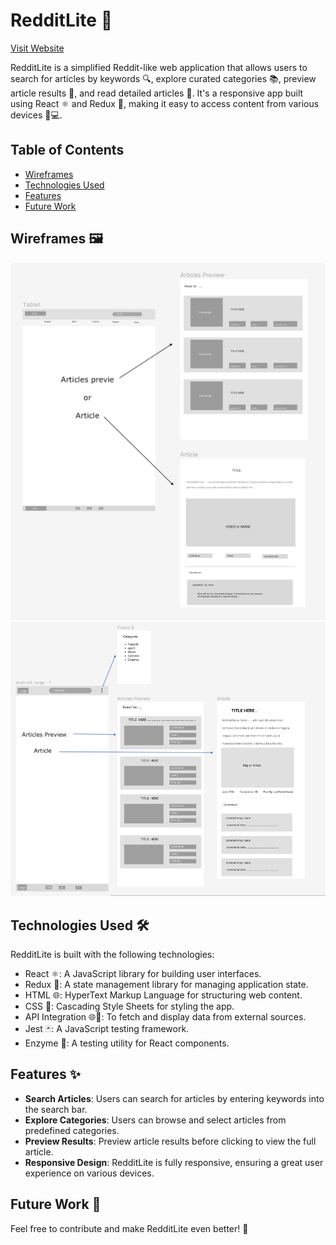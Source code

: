 # RedditLite 📰



[Visit Website](https://lite-reddit.netlify.app/) 





RedditLite is a simplified Reddit-like web application that allows users to search for articles by keywords 🔍, explore curated categories 📚, preview article results 👀, and read detailed articles 📖. It's a responsive app built using React ⚛️ and Redux 🔄, making it easy to access content from various devices 📱💻.

## Table of Contents

- [Wireframes](#wireframes-%EF%B8%8F)
- [Technologies Used](#technologies-used-%EF%B8%8F)
- [Features](#features-)
- [Future Work](#future-work-)

## Wireframes 🖼️

![wireframe tablet](./src/images/wireframe-tablet.png)
![wireframe phone](./src/images/wireframe-phone.png)

## Technologies Used 🛠️

RedditLite is built with the following technologies:

- React ⚛️: A JavaScript library for building user interfaces.
- Redux 🔄: A state management library for managing application state.
- HTML 🌐: HyperText Markup Language for structuring web content.
- CSS 🎨: Cascading Style Sheets for styling the app.
- API Integration 🌐📡: To fetch and display data from external sources.
- Jest 🃏: A JavaScript testing framework.
- Enzyme 🧪: A testing utility for React components.

## Features ✨

- **Search Articles**: Users can search for articles by entering keywords into the search bar.
- **Explore Categories**: Users can browse and select articles from predefined categories.
- **Preview Results**: Preview article results before clicking to view the full article.
- **Responsive Design**: RedditLite is fully responsive, ensuring a great user experience on various devices.

## Future Work 🚀



Feel free to contribute and make RedditLite even better! 🌟
